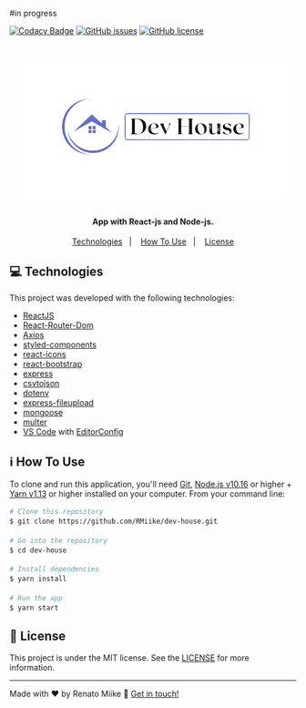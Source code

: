 #in progress

<p align="center">


   [![Codacy Badge](https://api.codacy.com/project/badge/Grade/4ba36cd4e0994ee489ac1434a942ab90)](https://app.codacy.com/manual/RMiike/dev-house?utm_source=github.com&utm_medium=referral&utm_content=RMiike/dev-house&utm_campaign=Badge_Grade_Dashboard)
   [![GitHub issues](https://img.shields.io/github/issues/RMiike/dev-house)](https://github.com/RMiike/dev-house/issues)
   [![GitHub license](https://img.shields.io/github/license/RMiike/dev-house)](https://github.com/RMiike/dev-house/blob/master/LICENSE)
</p>
<h1 align="center">
    <img alt="React DevHouse" src="https://raw.githubusercontent.com/RMiike/dev-house/master/frontend/src/assets/logo.png" />
</h1>

<h4 align="center">
  App with React-js and Node-js.
</h4>


<p align="center">
  <a href="#technologies-technologies">Technologies</a>&nbsp;&nbsp;&nbsp;|&nbsp;&nbsp;&nbsp;
  <a href="#information_source-how-to-use">How To Use</a>&nbsp;&nbsp;&nbsp;|&nbsp;&nbsp;&nbsp;
  <a href="#memo-license">License</a>
</p>



## :computer: Technologies

This project was developed with the following technologies:

-  [ReactJS](https://reactjs.org/)
-  [React-Router-Dom](https://github.com/ReactTraining/react-router/tree/master/packages/react-router-dom)
-  [Axios](https://github.com/axios/axios)
-  [styled-components](https://www.styled-components.com/)
-  [react-icons](https://react-icons.github.io/react-icons/)
-  [react-bootstrap](https://react-bootstrap.github.io/)
-  [express](https://expressjs.com/pt-br/)
-  [csvtojson](https://github.com/Keyang/node-csvtojson)
-  [dotenv](https://github.com/motdotla/dotenv)
-  [express-fileupload](https://github.com/richardgirges/express-fileupload)
-  [mongoose](https://mongoosejs.com/docs/)
-  [multer](https://github.com/expressjs/multer)
-  [VS Code][vc] with [EditorConfig][vceditconfig]

## :information_source: How To Use

To clone and run this application, you'll need [Git](https://git-scm.com), [Node.js v10.16][nodejs] or higher + [Yarn v1.13][yarn] or higher installed on your computer. From your command line:

```bash
# Clone this repository
$ git clone https://github.com/RMiike/dev-house.git

# Go into the repository
$ cd dev-house

# Install dependencies
$ yarn install

# Run the app 
$ yarn start

```

## :memo: License
This project is under the MIT license. See the [LICENSE](https://github.com/RMiike/dev-house/blob/master/LICENSE) for more information.

---

Made with ♥ by Renato Miike :wave: [Get in touch!](https://www.linkedin.com/in/renato-alves-583804176/)

[nodejs]: https://nodejs.org/
[yarn]: https://yarnpkg.com/
[vc]: https://code.visualstudio.com/
[vceditconfig]: https://marketplace.visualstudio.com/items?itemName=EditorConfig.EditorConfig
[vceslint]: https://marketplace.visualstudio.com/items?itemName=dbaeumer.vscode-eslint
